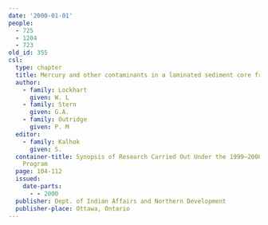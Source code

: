 ```yaml
---
date: '2000-01-01'
people:
  - 725
  - 1204
  - 723
old_id: 355
csl:
  type: chapter
  title: Mercury and other contaminants in a laminated sediment core from Devon Island
  author:
    - family: Lockhart
      given: W. L
    - family: Stern
      given: G.A.
    - family: Outridge
      given: P. M
  editor:
    - family: Kalhok
      given: S.
  container-title: Synopsis of Research Carried Out Under the 1999–2000 Northern Contaminants
    Program
  page: 104-112
  issued:
    date-parts:
      - - 2000
  publisher: Dept. of Indian Affairs and Northern Development
  publisher-place: Ottawa, Ontario
---
```

